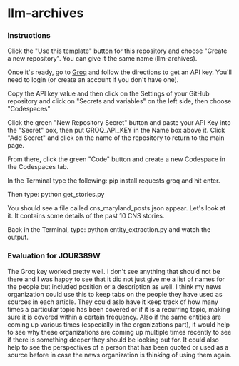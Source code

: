# llm-archives

### Instructions

Click the "Use this template" button for this repository and choose "Create a new repository". You can give it the same name (llm-archives).

Once it's ready, go to [Groq](https://console.groq.com/keys) and follow the directions to get an API key. You'll need to login (or create an account if you don't have one).

Copy the API key value and then click on the Settings of your GitHub repository and click on "Secrets and variables" on the left side, then choose "Codespaces"

Click the green "New Repository Secret" button and paste your API Key into the "Secret" box, then put GROQ_API_KEY in the Name box above it. Click "Add Secret" and click on the name of the repository to return to the main page.

From there, click the green "Code" button and create a new Codespace in the Codespaces tab.

In the Terminal type the following: pip install requests groq and hit enter.

Then type: python get_stories.py

You should see a file called cns_maryland_posts.json appear. Let's look at it. It contains some details of the past 10 CNS stories.

Back in the Terminal, type: python entity_extraction.py and watch the output.

### Evaluation for JOUR389W

The Groq key worked pretty well. I don't see anything that should not be there and I was happy to see that it did not just give me a list of names for the people but included position or a description as well. I think my news organization could use this to keep tabs on the people they have used as sources in each article. They could aslo have it keep track of how many times a particular topic has been covered or if it is a recurring topic, making sure it is covered within a certain frequency. Also if the same entities are coming up various times (especially in the organizations part), it would help to see why these organizations are coming up multiple times recently to see if there is something deeper they should be looking out for. It could also help to see the perspectives of a person that has been quoted or used as a source before in case the news organization is thinking of using them again.
